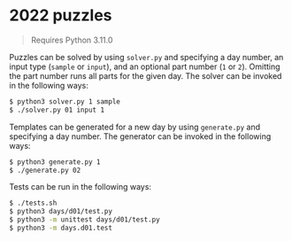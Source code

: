 # 2022 puzzles

> Requires Python 3.11.0

Puzzles can be solved by using `solver.py` and specifying a day number, an input type (`sample` or `input`), and an optional part number (`1` or `2`). Omitting the part number runs all parts for the given day. The solver can be invoked in the following ways:
```sh
$ python3 solver.py 1 sample
$ ./solver.py 01 input 1
```

Templates can be generated for a new day by using `generate.py` and specifying a day number. The generator can be invoked in the following ways:
```sh
$ python3 generate.py 1
$ ./generate.py 02
```

Tests can be run in the following ways:
```sh
$ ./tests.sh
$ python3 days/d01/test.py
$ python3 -m unittest days/d01/test.py
$ python3 -m days.d01.test
```
